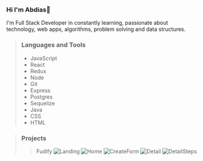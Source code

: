 ### Hi I'm Abdias👋

I'm Full Stack Developer in constantly learning, passionate about technology, web apps, algorithms, problem solving and data structures.

> ### Languages and Tools
>
> - JavaScript
> - React
> - Redux
> - Node
> - Git
> - Express
> - Postgres
> - Sequelize
> - Java
> - CSS
> - HTML 

> ### Projects 
>
> > Fudify
> > ![Landing](https://user-images.githubusercontent.com/59884269/147028866-0377a6ca-db69-4d32-86ec-9c9043267842.PNG) ![Home](https://user-images.githubusercontent.com/59884269/147028881-c1208bc6-3394-4135-837d-e94269e21c24.PNG) ![CreateForm](https://user-images.githubusercontent.com/59884269/147028906-8fdd0a88-d0b6-403d-9bb1-981d35fa4d42.PNG) ![Detail](https://user-images.githubusercontent.com/59884269/147028912-297c00dd-c12d-47b7-aaff-ce411c924a55.PNG) ![DetailSteps](https://user-images.githubusercontent.com/59884269/147028935-ea5c4d34-757a-4f8d-901d-c3c3bf9f5822.PNG)

